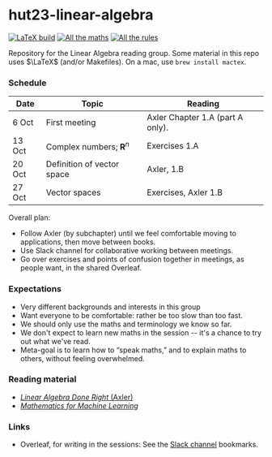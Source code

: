 # hut23-linear-algebra

[![LaTeX build](../../actions/workflows/pdflatex.yml/badge.svg)](../../actions/workflows/pdflatex.yml)
[![All the maths](https://img.shields.io/badge/PDF-All_the_maths-orange.svg?style=flat)](../gh-action-result/pdf-files/working/all-the-maths-we-know.pdf)
[![All the rules](https://img.shields.io/badge/PDF-All_the_rules-orange.svg?style=flat)](../gh-action-result/pdf-files/working/all-the-rules-we-know.pdf)

Repository for the Linear Algebra reading group. Some material in this
repo uses $\LaTeX$ (and/or Makefiles). On a mac, use `brew install mactex`.

### Schedule

| Date   | Topic                           | Reading                          |
|--------|---------------------------------|----------------------------------|
| 6 Oct  | First meeting                   | Axler Chapter 1.A (part A only). |
| 13 Oct | Complex numbers; $\mathbf{R}^n$ | Exercises 1.A                    |
| 20 Oct | Definition of vector space      | Axler, 1.B                       |
| 27 Oct | Vector spaces                   | Exercises, Axler 1.B             |

	

Overall plan:
- Follow Axler (by subchapter) until we feel comfortable moving to
  applications, then move between books.
- Use Slack channel for collaborative working between meetings.
- Go over exercises and points of confusion together in meetings, as
  people want, in the shared Overleaf.

### Expectations

   - Very different backgrounds and interests in this group
   - Want everyone to be comfortable: rather be too slow than too
     fast.
   - We should only use the maths and terminology we know so far.
   - We don't expect to learn new maths in the session -- it's a
     chance to try out what we've read.
   - Meta-goal is to learn how to “speak maths,” and to explain maths
     to others, without feeling overwhelmed.

### Reading material

- [_Linear Algebra Done Right_ (Axler)](https://linear.axler.net/)
- [_Mathematics for Machine Learning_](https://mml-book.github.io/)

### Links

- Overleaf, for writing in the sessions: See the [Slack
  channel](https://alan-turing-institute.slack.com/archives/C05QNLDKHEG)
  bookmarks.

	 
	 
